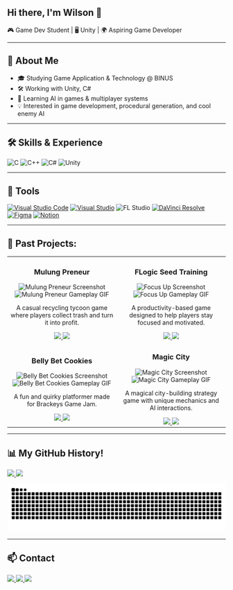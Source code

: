 ## Hi there, I'm Wilson 👋  
🎮 Game Dev Student | 🖥️ Unity | 🌍 Aspiring Game Developer  

---

## 🚀 About Me 
- 🎓 Studying Game Application & Technology @ BINUS
- 🛠️ Working with Unity, C#
- 🌱 Learning AI in games & multiplayer systems  
- 💡 Interested in game development, procedural generation, and cool enemy AI  

---

## 🛠️ Skills & Experience
![C](https://img.shields.io/badge/C-00599C?style=for-the-badge&logo=c&logoColor=white)
![C++](https://img.shields.io/badge/C++-00599C?style=for-the-badge&logo=cplusplus&logoColor=white)
![C#](https://img.shields.io/badge/C%23-239120?style=for-the-badge&logo=c-sharp&logoColor=white)
![Unity](https://img.shields.io/badge/Unity-100000?style=for-the-badge&logo=unity&logoColor=white)

---

## 🔧 Tools
[![Visual Studio Code](https://custom-icon-badges.demolab.com/badge/Visual%20Studio%20Code-0078d7.svg?logo=vsc&logoColor=white)](https://code.visualstudio.com/)
[![Visual Studio](https://custom-icon-badges.demolab.com/badge/Visual%20Studio-5C2D91.svg?&logo=visualstudio&logoColor=white)](https://code.visualstudio.com/)
![FL Studio](https://img.shields.io/badge/FL%20Studio-FF6F00?style=for-the-badge&logo=data:image/svg+xml;base64,PHN2ZyB3aWR0aD0iNTEyIiBoZWlnaHQ9IjUxMiIgdmlld0JveD0iMCAwIDUxMiA1MTIiIHhtbG5zPSJodHRwOi8vd3d3LnczLm9yZy8yMDAwL3N2ZyI+PHBhdGggZmlsbD0iI0ZGNjYwMCIgZD0iTTI1NiAwYzE0MSAwIDI1NiAxMTUgMjU2IDI1NnMtMTE1IDI1Ni0yNTYgMjU2UzAgMzk3IDAgMjU2UzExNSAwaDI1NnoiLz48L3N2Zz4=&logoColor=white)
[![DaVinci Resolve](https://img.shields.io/badge/DaVinci%20Resolve-233A51?style=for-the-badge&logo=davinci-resolve&logoColor=white)](https://www.blackmagicdesign.com/products/davinciresolve)
[![Figma](https://img.shields.io/badge/Figma-F24E1E?style=for-the-badge&logo=figma&logoColor=white)](https://www.figma.com/)
[![Notion](https://img.shields.io/badge/Notion-000000?style=for-the-badge&logo=notion&logoColor=white)](https://www.notion.so/)

---

## 📂 Past Projects:
<table>
  <tr>
    <td width="50%" align="center">
      <h3>Mulung Preneur</h3>
      <img src="https://github.com/wi1wil/MulungPreneur/raw/main/screenshot.png" width="100%" alt="Mulung Preneur Screenshot"/>
      <br/>
      <!-- Add GIF Preview Here -->
      <img src="https://github.com/wi1wil/MulungPreneur/raw/main/demo.gif" width="80%" alt="Mulung Preneur Gameplay GIF"/>
      <p>
        A casual recycling tycoon game where players collect trash and turn it into profit.  
      </p>
      <a href="https://github.com/wi1wil/MulungPreneur">
        <img src="https://img.shields.io/badge/READ%20MORE-orange?style=for-the-badge" />
      </a>
      <a href="https://itch.io">
        <img src="https://img.shields.io/badge/Play%20on%20Itch.io-FA5C5C?style=for-the-badge&logo=itch.io&logoColor=white" />
      </a>
    </td>
    <td width="50%" align="center">
      <h3>FLogic Seed Training</h3>
      <img src="https://github.com/wi1wil/LST/raw/main/screenshot.png" width="100%" alt="Focus Up Screenshot"/>
      <br/>
      <!-- Add GIF Preview Here -->
      <img src="https://github.com/wi1wil/LST/raw/main/demo.gif" width="80%" alt="Focus Up Gameplay GIF"/>
      <p>
        A productivity-based game designed to help players stay focused and motivated.  
      </p>
      <a href="https://github.com/wi1wil/LST">
        <img src="https://img.shields.io/badge/READ%20MORE-orange?style=for-the-badge" />
      </a>
      <a href="https://itch.io">
        <img src="https://img.shields.io/badge/Play%20on%20Itch.io-FA5C5C?style=for-the-badge&logo=itch.io&logoColor=white" />
      </a>
    </td>
  </tr>

  <tr>
    <td width="50%" align="center">
      <h3>Belly Bet Cookies</h3>
      <img src="https://github.com/wi1wil/brackeys-gamejam/raw/main/screenshot.png" width="100%" alt="Belly Bet Cookies Screenshot"/>
      <br/>
      <!-- Add GIF Preview Here -->
      <img src="https://github.com/wi1wil/brackeys-gamejam/raw/main/demo.gif" width="80%" alt="Belly Bet Cookies Gameplay GIF"/>
      <p>
        A fun and quirky platformer made for Brackeys Game Jam.  
      </p>
      <a href="https://github.com/wi1wil/brackeys-gamejam">
        <img src="https://img.shields.io/badge/READ%20MORE-orange?style=for-the-badge" />
      </a>
      <a href="https://itch.io">
        <img src="https://img.shields.io/badge/Play%20on%20Itch.io-FA5C5C?style=for-the-badge&logo=itch.io&logoColor=white" />
      </a>
    </td>
    <td width="50%" align="center">
      <h3>Magic City</h3>
      <img src="https://github.com/wi1wil/MagicCity/raw/main/screenshot.png" width="100%" alt="Magic City Screenshot"/>
      <br/>
      <!-- Add GIF Preview Here -->
      <img src="https://github.com/wi1wil/MagicCity/raw/main/demo.gif" width="80%" alt="Magic City Gameplay GIF"/>
      <p>
        A magical city-building strategy game with unique mechanics and AI interactions.  
      </p>
      <a href="https://github.com/wi1wil/MagicCity">
        <img src="https://img.shields.io/badge/READ%20MORE-orange?style=for-the-badge" />
      </a>
      <a href="https://itch.io">
        <img src="https://img.shields.io/badge/Play%20on%20Itch.io-FA5C5C?style=for-the-badge&logo=itch.io&logoColor=white" />
      </a>
    </td>
  </tr>
</table>

---

## 📊 My GitHub History!

<a href="https://github.com/anuraghazra/github-readme-stats">
  <img height="180em" src="https://github-readme-stats.vercel.app/api?username=wi1wil&show_icons=true&theme=tokyonight&hide_border=true&count_private=true" />
</a>
<a href="https://github.com/anuraghazra/github-readme-stats">
  <img height="180em" src="https://github-readme-stats.vercel.app/api/top-langs/?username=wi1wil&layout=compact&theme=tokyonight&hide_border=true" />
</a>

![GitHub Snake](https://raw.githubusercontent.com/wi1wil/wi1wil/output/github-contribution-grid-snake.svg)

---

## 📫 Contact 
<a href="https://linkedin.com/in/your-link" target="_blank">
  <img src="https://img.shields.io/badge/LinkedIn-0A66C2?style=for-the-badge&logo=linkedin&logoColor=white" />
</a>
<a href="https://instagram.com/your-link" target="_blank">
  <img src="https://img.shields.io/badge/Instagram-E4405F?style=for-the-badge&logo=instagram&logoColor=white" />
</a>
<a href="https://itch.io/profile/your-link" target="_blank">
  <img src="https://img.shields.io/badge/Itch.io-FA5C5C?style=for-the-badge&logo=itch.io&logoColor=white" />
</a>
